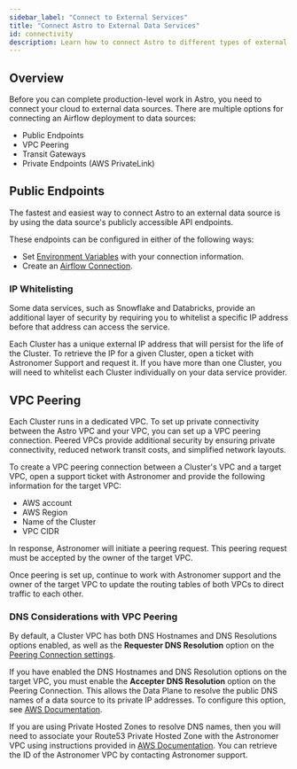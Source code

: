 ```yaml
---
sidebar_label: "Connect to External Services"
title: "Connect Astro to External Data Services"
id: connectivity
description: Learn how to connect Astro to different types of external data sources.
---
```


## Overview

Before you can complete production-level work in Astro, you need to connect your cloud to external data sources. There are multiple options for connecting an Airflow deployment to data sources:

- Public Endpoints
- VPC Peering
- Transit Gateways
- Private Endpoints (AWS PrivateLink)

## Public Endpoints

The fastest and easiest way to connect Astro to an external data source is by using the data source's publicly accessible API endpoints.

These endpoints can be configured in either of the following ways:

- Set [Environment Variables](environment-variables.md) with your connection information.
- Create an [Airflow Connection](https://airflow.apache.org/docs/apache-airflow/stable/howto/connection.html).

### IP Whitelisting

Some data services, such as Snowflake and Databricks, provide an additional layer of security by requiring you to whitelist a specific IP address before that address can access the service.

Each Cluster has a unique external IP address that will persist for the life of the Cluster. To retrieve the IP for a given Cluster, open a ticket with Astronomer Support and request it. If you have more than one Cluster, you will need to whitelist each Cluster individually on your data service provider.

## VPC Peering

Each Cluster runs in a dedicated VPC. To set up private connectivity between the Astro VPC and your VPC, you can set up a VPC peering connection. Peered VPCs provide additional security by ensuring private connectivity, reduced network transit costs, and simplified network layouts.

To create a VPC peering connection between a Cluster's VPC and a target VPC, open a support ticket with Astronomer and provide the following information for the target VPC:

- AWS account
- AWS Region
- Name of the Cluster
- VPC CIDR

In response, Astronomer will initiate a peering request. This peering request must be accepted by the owner of the target VPC.

Once peering is set up, continue to work with Astronomer support and the owner of the target VPC to update the routing tables of both VPCs to direct traffic to each other.

### DNS Considerations with VPC Peering

By default, a Cluster VPC has both DNS Hostnames and DNS Resolutions options enabled, as well as the **Requester DNS Resolution** option on the [Peering Connection settings](https://docs.aws.amazon.com/vpc/latest/peering/modify-peering-connections.html).  

If you have enabled the DNS Hostnames and DNS Resolution options on the target VPC, you must enable the **Accepter DNS Resolution** option on the Peering Connection. This allows the Data Plane to resolve the public DNS names of a data source to its private IP addresses. To configure this option, see [AWS Documentation](https://docs.aws.amazon.com/vpc/latest/peering/modify-peering-connections.html).

If you are using Private Hosted Zones to resolve DNS names, then you will need to associate your Route53 Private Hosted Zone with the Astronomer VPC using instructions provided in [AWS Documentation](https://aws.amazon.com/premiumsupport/knowledge-center/route53-private-hosted-zone/). You can retrieve the ID of the Astronomer VPC by contacting Astronomer support.
